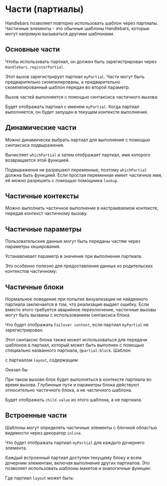 # Части (партиалы)

Handlebars позволяет повторно использовать шаблон через партиалы. Частичные элементы - это обычные шаблоны Handlebars, которые могут напрямую вызываться другими шаблонами.

## Основные части

Чтобы использовать партиал, он должен быть зарегистрирован через `Handlebars.registerPartial`.

<ExamplePart examplePage="/examples/partials/basic.md" show="preparationScript"/>

Этот вызов зарегистрирует партиал `myPartial`. Части могут быть предварительно скомпилированы, а предварительно скомпилированный шаблон передан во второй параметр.

Вызов частей выполняется с помощью синтаксиса частичного вызова:

<ExamplePart examplePage="/examples/partials/basic.md" show="template"/>

Будет отображать партиал с именем `myPartial`. Когда партиал выполняется, он будет запущен в текущем контексте выполнения.

## Динамические части

Можно динамически выбрать партиал для выполнения с помощью синтаксиса подвыражения.

<ExamplePart examplePage="/examples/partials/dynamic.md" show="template"/>

Вычисляет `whichPartial` и затем отображает партиал, имя которого возвращается этой функцией.

Подвыражения не разрешают переменные, поэтому `whichPartial` должна быть функцией. Если простая переменная имеет частичное имя, её можно разрешить с помощью помощника `lookup`.

<ExamplePart examplePage="/examples/partials/variable.md" show="template"/>

## Частичные контексты

Можно выполнить частичное выполнение в настраиваемом контексте, передав контекст частичному вызову.

<ExamplePart examplePage="/examples/partials/other-context.md" show="template"/>

## Частичные параметры

Пользовательские данные могут быть переданы частям через параметры хеширования.

<ExamplePart examplePage="/examples/partials/parameters.md" show="template"/>

Устанавливает параметр в значение при выполнении партиала.

Это особенно полезно для предоставления данных из родительских контекстов частичному:

<ExamplePart examplePage="/examples/partials/parent-context.md" show="template"/>

## Частичные блоки

Нормальное поведение при попытке визуализации не найденного партиала заключается в том, что реализация выдает ошибку.
Если вместо этого требуется аварийное переключение, частичные вызовы могут быть вызваны с использованием синтаксиса блока.

<ExamplePart examplePage="/examples/partials/failover.md" show="template"/>

Что будет отображать `Failover content`, если партиал `myPartial` не зарегистрирован.

Этот синтаксис блока также может использоваться для передачи шаблонов в партиал, который может быть выполнен с помощью специально названного партиала, `@partial-block`. Шаблон:

<ExamplePart examplePage="/examples/partials/partial-block.md" show="template"/>

с партиалом `layout`, содержащим

<ExamplePart examplePage="/examples/partials/partial-block.md" show="partial" name="layout"/>

Оказал бы

<ExamplePart examplePage="/examples/partials/partial-block.md" show="output"/>

При таком вызове блок будет выполняться в контексте партиала во время вызова. Глубинные пути и параметры блока действуют относительно частичного блока, а не частичного шаблона.

<ExamplePart examplePage="/examples/partials/partial-block-parameters.md" show="template"/>

Будет отображать `child.value` из этого шаблона, а не партиала.

## Встроенные части

Шаблоны могут определять частичные элементы с блочной областью видимости через декоратор `inline`.

<ExamplePart examplePage="/examples/partials/inline.md" show="template"/>

Что будет отображать партиал `myPartial` для каждого дочернего элемента.

Каждый встроенный партиал доступен текущему блоку и всем дочерним элементам, включая выполнение других партиалов. Это позволяет использовать шаблоны макетов и аналогичные функции:

<ExamplePart examplePage="/examples/partials/inline-blocks.md" show="template"/>

Где партиал `layout` может быть:

<ExamplePart examplePage="/examples/partials/inline-blocks.md" show="partial" name="layout"/>
